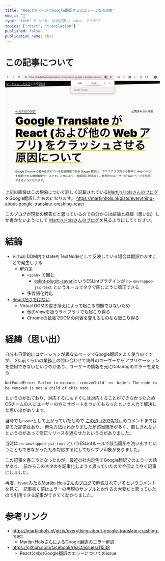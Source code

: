 ```yaml
---
title: "ReactのページでGoogle翻訳するとエラーになる事象"
emoji: "📑"
type: "tech" # tech: 技術記事 / idea: アイデア
topics: ["react", "translation"]
published: false
publication_name: chot
---
```


# この記事について

![google_translation](/images/google_translate_crashing_react/google_translation.png)

上記の画像はこの現象について詳しく記載されている[Martijn Holsさんのブログ](https://martijnhols.nl/gists/everything-about-google-translate-crashing-react)をGoogle翻訳したものになります。
https://martijnhols.nl/gists/everything-about-google-translate-crashing-react

このブログが現状の解答だと思っているので自分からは結論と経緯（思い出）しか書かないようにして
[Martijn Holsさんのブログ](https://martijnhols.nl/gists/everything-about-google-translate-crashing-react)を見るようにしてください。

# 結論

- Virtual DOM内でstateをTextNodeとして反映している場合は翻訳かますことで発生しうる
  - 解消策
    - `<span>` で囲む
      - [eslint-plugin-sayari](https://github.com/sayari-analytics/eslint-plugin-sayari)というESLintプラグインが `no-unwrapped-jsx-text` というルールでタグで囲むように矯正できる
    - 多言語化対応
- [Reactだけではない](https://martijnhols.nl/gists/everything-about-google-translate-crashing-react#not-just-react)
  - Virtual DOMの書き換えによって起こる問題ではないため
    - 他のViewを扱うライブラリでも起こり得る
    - Chromeの拡張でDOMの内容を変えるものなら起こり得る

# 経緯（思い出）

自分も日常的にロケーションが異なるページでGoogle翻訳をよく使うのですが、
2年前ぐらいの業務上の問い合わせで海外のユーザーからアプリケーションを使用できないというのがあり、ユーザーの情報を元にDatadogのエラーを見たら

`NotFoundError: Failed to execute 'removeChild' on 'Node': The node to be removed is not a child of this node.`

というのが出ており、対応するにもすぐには対応することができなかったためCSチームの人にユーザーの方にサポートをついてもらったという人力で解決した思い出があります。

当時でもissueとして上がっていたもので [この辺（2020/11）](https://github.com/facebook/react/issues/11538#issuecomment-729716654)のコメントまでは見てた記憶はあり、
解決方法はわかりましたが該当箇所が多く、直しきれないというのがあって修正リリースを遅らせたというのがありました。

当時は `no-unwrapped-jsx-text` というESLintルールで該当箇所を洗い出すということもできなかったため対応するにしてもシブい印象がありました。

この記事を書こうとなったのが、最近の社内定例でGoogle翻訳でのエラーの話があり、
前からこのネタのを記事化しようと思っていたので今回ようやく記事にしました。

再度、issueみたら[Martijn Holsさんのブログ](https://martijnhols.nl/gists/everything-about-google-translate-crashing-react)で解説されているというコメントを見て、
記事書く前はエラーの再現のサンプルとか作るの大変だと思っていたので引用できる記事ができてて助かりました。

# 参考リンク

- https://martijnhols.nl/gists/everything-about-google-translate-crashing-react
  - Martijn HolsさんによるGoogle翻訳のエラー解説
- https://github.com/facebook/react/issues/11538
  - React公式のGoogle翻訳のエラーについてのissue
